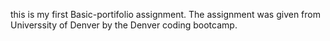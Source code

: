 this is my first Basic-portifolio assignment.
The assignment was given from Universsity of Denver by 
the Denver coding bootcamp.